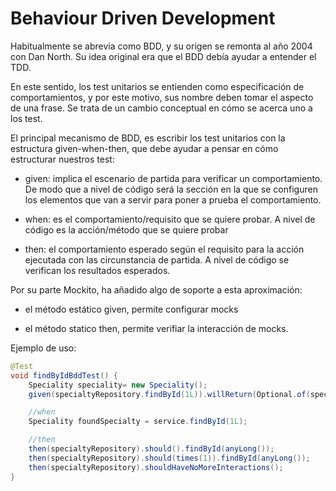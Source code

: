 # Behaviour Driven Development

Habitualmente se abrevia como BDD, y su origen se remonta al año 2004 con Dan North. Su idea original era que el BDD debía ayudar a entender el TDD. 

En este sentido, los test unitarios se entienden como especificación de comportamientos, y por este motivo, sus nombre deben tomar el aspecto de una frase. Se trata de un cambio conceptual en cómo se acerca uno a los test.

El principal mecanismo de BDD, es escribir los test unitarios con la estructura given-when-then, que debe ayudar a pensar en cómo estructurar nuestros test:

* given: implica el escenario de partida para verificar un comportamiento. De modo que a nivel de código será la sección en la que se configuren los elementos que van a servir para poner a prueba el comportamiento.
  
* when: es el comportamiento/requisito que se quiere probar. A nivel de código es la acción/método que se quiere probar

* then: el comportamiento esperado según el requisito para la acción ejecutada con las circunstancia de partida. A nivel de código se verifican los resultados esperados.

Por su parte Mockito, ha añadido algo de soporte a esta aproximación:

* el método estático given, permite configurar mocks

* el método statico then, permite verifiar la interacción de mocks. 

Ejemplo de uso:

```java
@Test
void findByIdBddTest() {
    Speciality speciality= new Speciality();
    given(specialtyRepository.findById(1L)).willReturn(Optional.of(speciality));

    //when
    Speciality foundSpecialty = service.findById(1L);

    //then
    then(specialtyRepository).should().findById(anyLong());
    then(specialtyRepository).should(times(1)).findById(anyLong());
    then(specialtyRepository).shouldHaveNoMoreInteractions();
}
```